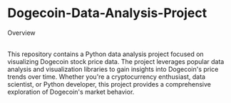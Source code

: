 # Dogecoin-Data-Analysis-Project
<p>Overview</p><br>
This repository contains a Python data analysis project focused on visualizing Dogecoin stock price data. The project leverages popular data analysis and visualization libraries to gain insights into Dogecoin's price trends over time. Whether you're a cryptocurrency enthusiast, data scientist, or Python developer, this project provides a comprehensive exploration of Dogecoin's market behavior.
